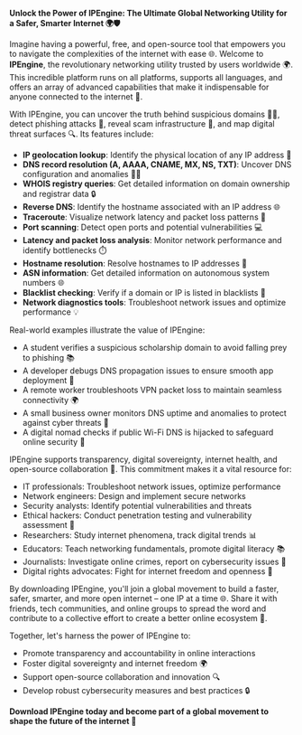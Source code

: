 **Unlock the Power of IPEngine: The Ultimate Global Networking Utility for a Safer, Smarter Internet 🌍🛡️**

Imagine having a powerful, free, and open-source tool that empowers you to navigate the complexities of the internet with ease 🌐. Welcome to **IPEngine**, the revolutionary networking utility trusted by users worldwide 🌍. This incredible platform runs on all platforms, supports all languages, and offers an array of advanced capabilities that make it indispensable for anyone connected to the internet 🔗.

With IPEngine, you can uncover the truth behind suspicious domains 🕵️‍♂️, detect phishing attacks 🚨, reveal scam infrastructure 🤖, and map digital threat surfaces 🔍. Its features include:

*   **IP geolocation lookup**: Identify the physical location of any IP address 📍
*   **DNS record resolution (A, AAAA, CNAME, MX, NS, TXT)**: Uncover DNS configuration and anomalies 🕵️‍♂️
*   **WHOIS registry queries**: Get detailed information on domain ownership and registrar data 🔒
*   **Reverse DNS**: Identify the hostname associated with an IP address 🌐
*   **Traceroute**: Visualize network latency and packet loss patterns 📡
*   **Port scanning**: Detect open ports and potential vulnerabilities 💻
*   **Latency and packet loss analysis**: Monitor network performance and identify bottlenecks ⏱️
*   **Hostname resolution**: Resolve hostnames to IP addresses 🔗
*   **ASN information**: Get detailed information on autonomous system numbers 🌐
*   **Blacklist checking**: Verify if a domain or IP is listed in blacklists 🔴
*   **Network diagnostics tools**: Troubleshoot network issues and optimize performance 💡

Real-world examples illustrate the value of IPEngine:

*   A student verifies a suspicious scholarship domain to avoid falling prey to phishing 📚
*   A developer debugs DNS propagation issues to ensure smooth app deployment 🔌
*   A remote worker troubleshoots VPN packet loss to maintain seamless connectivity 🌍
*   A small business owner monitors DNS uptime and anomalies to protect against cyber threats 💼
*   A digital nomad checks if public Wi-Fi DNS is hijacked to safeguard online security 🚀

IPEngine supports transparency, digital sovereignty, internet health, and open-source collaboration 🔗. This commitment makes it a vital resource for:

*   IT professionals: Troubleshoot network issues, optimize performance
*   Network engineers: Design and implement secure networks
*   Security analysts: Identify potential vulnerabilities and threats
*   Ethical hackers: Conduct penetration testing and vulnerability assessment 🚀
*   Researchers: Study internet phenomena, track digital trends 📊
*   Educators: Teach networking fundamentals, promote digital literacy 📚
*   Journalists: Investigate online crimes, report on cybersecurity issues 📰
*   Digital rights advocates: Fight for internet freedom and openness 💪

By downloading IPEngine, you'll join a global movement to build a faster, safer, smarter, and more open internet – one IP at a time 🌐. Share it with friends, tech communities, and online groups to spread the word and contribute to a collective effort to create a better online ecosystem 🔗.

Together, let's harness the power of IPEngine to:

*   Promote transparency and accountability in online interactions
*   Foster digital sovereignty and internet freedom 🌍
*   Support open-source collaboration and innovation 🔍
*   Develop robust cybersecurity measures and best practices 🔒

**Download IPEngine today and become part of a global movement to shape the future of the internet 🚀**